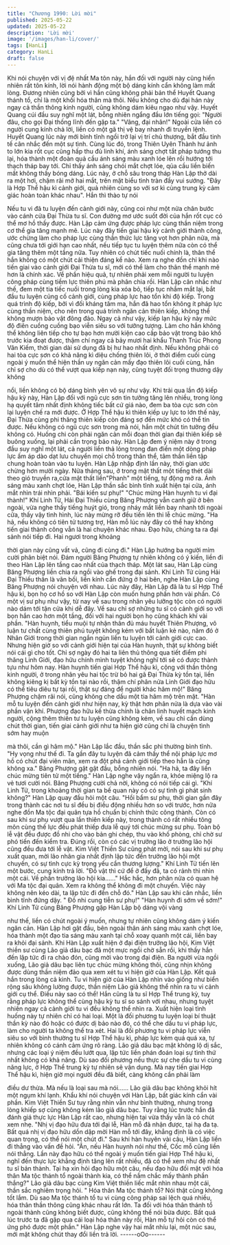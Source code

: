 ```yaml
---
title: "Chương 1990: Lời mời"
published: 2025-05-22
updated: 2025-05-22
description: 'Lời mời'
image: '/images/han-li/cover/'
tags: [HanLi]
category: HanLi
draft: false
---
```


Khi nói chuyện với vị đệ nhất Ma tôn này, hắn đối với người này
cũng hiển nhiên rất tôn kính, lời nói hành động một bộ dáng kính
cẩn không làm mất lòng.
Đương nhiên cũng bởi vì hắn cũng không phải bản thể Huyết
Quang thánh tổ, chỉ là một khối hóa thân mà thôi. Nếu không cho
dù đại hán này ngay cả thần thông kinh người, cũng không dám
kiêu ngạo như vậy.
Huyết Quang cúi đầu suy nghĩ một lát, bỗng nhiên ngẩng đầu lớn
tiếng gọi:
"Người đâu, cho gọi Đại thống lĩnh đến gặp ta."
"Vâng, đại nhân!" Ngoài cửa liền có người cung kính chả lời, liền
có một gã thị vệ bay nhanh đi truyền lệnh.
Huyết Quang lúc này mới bình tĩnh ngồi trở lại vị trí chủ thượng,
bắt đầu tinh tế cân nhắc đến một sự tình.
Cùng lúc đó, trong Thiên Uyên Thành hư ảnh to lớn kia rốt cục
cũng hấp thu đủ linh khí, ánh sáng chợt tắt pháp tướng thu lại,
hóa thành một đoàn quả cầu ánh sáng màu xanh lóe lên rồi
hướng tới thạch tháp bay tới.
Chỉ thấy ánh sáng chói mắt chợt lóe, qủa cầu liền biến mất không
thấy bóng dáng.
Lúc này, ở chỗ sâu trong tháp Hàn Lập thở dài ra một hơi, chậm
rãi mở hai mắt, trên mặt biểu tình tràn đầy vui sướng.
"Đây là Hợp Thể hậu kì cảnh giới, quả nhiên cùng so với sơ kì
cùng trung kỳ cảm giác hoàn toàn khác nhau". Hắn thì thào tự nói

Nếu tu vi đã tu luyện đến cảnh giới này, cũng coi như một nửa
chân bước vào cánh cửa Đại Thừa tu sĩ. Con đường mơ ước
suốt đời của hắn rốt cục có thể mơ hồ thấy được. Hàn Lập cảm
ứng được pháp lực cùng thần niệm trong cơ thể gia tăng mạnh
mẽ.
Lúc này đây tiến giai hậu kỳ cảnh giới thành công, ước chừng làm
cho pháp lực cùng thần thức lực tăng vọt hơn phân nửa, mà cũng
chưa tới giới hạn cao nhất, nếu tiếp tục tu luyện thêm nữa còn có
thể gia tăng thêm một tầng nữa.
Tuy nhiên có chút tiếc nuối chính là, thân thể hắn không có một
chút cải thiện đáng kể nào.
Xem ra nghe đồn chỉ khi nào tiến giai vào cảnh giới Đại Thừa tu
sĩ, mới có thể làm cho thân thể mạnh mẽ hơn là chính xác. Về
phần hiệu quả, tự nhiên phải xem mỗi người tu luyện công pháp
cùng tiềm lực thiên phú mà phân chia rồi.
Hàn Lập cân nhắc như thế, đem một tia tiếc nuối trong lòng kia
xóa bỏ, tiếp tục nhắm mắt lại, bắt đầu tu luyện củng cố cảnh giới,
cùng pháp lực hao tổn khi độ kiếp.
Trong quá trình độ kiếp, bởi vì đối kháng tâm ma, hắn đã hao tổn
không ít pháp lực cùng thần niệm, cho nên trong quá trình ngăn
cản thiên kiếp, không thể không mượn bảo vật đông đảo.
Ngay cả như vậy, kiếp lạn hậu kỳ này mức độ điên cuồng cuồng
bạo viễn siêu so với tưởng tượng.
Làm cho hắn không thể không liên tiếp cho tự bạo hơn mười kiện
cao cấp bảo vật trong bảo khố trước kia đoạt được, thậm chí
ngay cả bảy mươi hai khẩu Thanh Trúc Phong Vân Kiếm, thời
gian dài sử dụng đã bị hư hao nhất định.
Nếu không phải có hai tòa cực sơn có khả năng kì diệu chống
thiên lôi, ở thời điểm cuối cùng ngoài ý muốn thể hiện thần uy
ngăn cản mấy đạo thiên lôi cuối cùng, hắn chỉ sợ cho dù có thể
vượt qua kiếp nạn này, cũng tuyệt đối trọng thương dậy không

nổi, liền không có bộ dáng bình yên vô sự như vậy.
Khi trải qua lần độ kiếp hậu kỳ này, Hàn Lập đối với ngũ cực sơn
tin tưởng tăng lên nhiều, trong lòng hạ quyết tâm nhất định không
tiếc bất cứ giá nào, đem ba tòa cực sơn còn lại luyện chế ra mới
được.
Ở Hợp Thể hậu kì thiên kiếp uy lực to lớn thế này, Đại Thừa cùng
phi thăng thiên kiếp còn đáng sợ đến mức khó có thể tin được.
Nếu không có ngũ cực sơn trong mà nói, hắn một chút tin tưởng
đều không có.
Huống chi còn phải ngăn cản mỗi đoạn thời gian đại thiên kiếp sẽ
buông xuống, lại phải cần trọng bảo này.
Hàn Lập đem ý niệm này ở trong đầu suy nghĩ một lát, cả người
liền thả lỏng trong đan điền một dòng pháp lực ấm áp dào dạt lưu
chuyển mọi chỗ trong thân thể, tâm thần liền tập chung hoàn toàn
vào tu luyện.
Hàn Lập nhập định lần này, thời gian ước chừng hơn mười ngày.
Nửa tháng sau, ở trong mật thất một tiếng thét dài theo gió truyền
ra,cửa mật thất liền"Phanh" một tiếng, tự động mở ra.
Ánh sáng màu xanh chợt lóe, Hàn Lập thần sắc bình tĩnh xuất
hiện tại cửa, ánh mắt nhìn trái nhìn phải.
"Bái kiến sư phụ!"
"Chúc mừng Hàn huynh tu vi đại thành!"
Khí Linh Tử, Hải Đại Thiếu cùng Băng Phượng vẫn canh giữ ở
bên ngoài, vừa nghe thấy tiếng huýt gió, trong nháy mắt liền bay
nhanh tới ngoài cửa, thấy vậy tình hình, lúc này mừng rỡ đều tiến
lên thi lễ chúc mừng.
"Ha hả, nếu không có tiên tử tương trợ, Hàn mỗ lúc này đây có
thể hay không tiến giai thành công vẫn là hai chuyện khác nhau.
Đạo hữu, chúng ta ra đại sảnh nói tiếp đi. Hai ngươi trong khoảng

thời gian này cũng vất vả, cũng đi cùng đi." Hàn Lập hướng ba
người mỉm cười phân biệt nói.
Đám người Băng Phượng tự nhiên không có ý kiến, liền đi theo
Hàn Lập lên tầng cao nhất của thạch tháp.
Một lát sau, Hàn Lập cùng Băng Phượng liền chia ra ngồi vào ghế
trong đại sảnh.
Khí Linh Tử cùng Hải Đại Thiếu thân là vãn bối, liền kính cẩn
đứng ở hai bên, nghe Hàn Lập cùng Băng Phượng nói chuyện
với nhau.
Lúc này đây, Hàn Lập đã là tu sĩ Hợp Thể hậu kì, bọn họ cơ hồ so
với Hàn Lập còn muốn hưng phấn hơn vài phần.
Có một vị sư phụ như vậy, từ nay về sau trong nhân yêu lưỡng
tộc còn có người nào dám tới tận cửa khi dễ đây. Về sau chỉ sợ
những tu sĩ có cảnh giới so với bọn hắn cao hơn một tầng, đối với
hai người bọn họ cũng khách khí vài phần.
"Hàn huynh, tiểu muội tự nhận thân đủ máu huyết Thiên Phượng,
vô luận tư chất cùng thiên phú tuyệt không kém với bất luận kẻ
nào, năm đó ở Nhân Giới trong thời gian ngắn ngủn liền tu luyện
tới cảnh giới cực cao. Nhưng hiện giờ so với cảnh giới hiện tại của
Hàn huynh, thật sự không biết nói cái gì cho tốt. Chỉ sợ ngày đó
hai ta liên thủ thông qua tiết điểm phi thăng Linh Giới, đạo hữu
chính mình tuyệt không nghĩ tới sẽ có được thành tựu như hôm
nay. Hàn huynh tiến giai Hợp Thể hậu kì, cộng với thần thông kinh
người, ở trong nhân yêu hai tộc trừ bỏ hai gã Đại Thừa kỳ tồn tại,
liền không kiêng kị bất kỳ tồn tại nào rồi, thậm chí phân nửa Linh
Giới đạo hữu có thể tiêu diêu tự tại rồi, thật sự đáng để người
khác hâm mộ!" Băng Phượng chậm rãi nói, cũng không che dấu
một tia hâm mộ trên mặt.
"Hàn mỗ tu luyện đến cảnh giới như hiện nay, kỳ thật hơn phân
nửa là dựa vào vài phần vận khí. Phượng đạo hữu kế thừa chính
là chân linh huyết mạch kinh người, cộng thêm thiên tư tu luyện
cũng không kém, về sau chỉ cần dùng chút thời gian, tiến giai
cảnh giới như ta hiện giờ cũng chỉ là chuyện tình sớm hay muộn

mà thôi, cần gì hâm mộ." Hàn Lập lắc đầu, thần sắc phi thường
bình tĩnh.
"Hy vọng như thế đi. Ta gần đây tu luyện đã cảm thấy thể nội
pháp lực mơ hồ có chút đại viên mãn, xem ra đột phá cảnh giới
tiếp theo hẳn là cũng không xa." Băng Phượng gật gật đầu, bỗng
nhiên nói.
"Ha hả, ta đây liền chúc mừng tiên tử một tiếng." Hàn Lập nghe
vậy ngẩn ra, khóe miệng lộ ra vẻ tươi cười nói.
Băng Phượng cười chả nời, không có nói tiếp cái gì.
"Khí Linh Tử, trong khoảng thời gian ta bế quan này có có sự tình
gì phát sinh không?" Hàn Lập quay đầu hỏi một câu.
"Hồi bẩm sư phụ, thời gian gần đây trong thành các nơi tu sĩ đều
bị điều động nhiều hơn so với trước, hơn nữa nghe đồn Ma tộc đại
quân tựa hồ chuẩn bị chính thức công thành. Còn có sau khi sư
phụ vượt qua lần thiên kiếp này, trong thành có rất nhiều tông
môn cùng thế lực đều phát thiếp đưa lễ quý tới chúc mừng sư
phụ. Toàn bộ lễ vật đều được đồ nhi cho vào bản ghi chép, thu
vào khố phòng, chỉ chờ sư phó tiến đến kiểm tra. Đúng rồi, còn có
các vị trưởng lão ở trưởng lão hội cũng đều đưa tới lễ vật. Kim
Việt Thiền Sư cũng phát mời, nói sau khi sư phụ xuất quan, mời
lão nhân gia nhất định lập tức đến trưởng lão hội một chuyến, có
sự tình cực kỳ trọng yếu cần thương lượng." Khí Linh Tử tiến lên
một bước, cung kính trả lời.
"Đồ vật thì cứ để ở đấy đã, ta có rảnh thì nhìn một cái. Về phần
trưởng lão hội kia......" Hắc hắc, hơn phân nửa có quan hệ với Ma
tộc đại quân. Xem ra không thể không đi một chuyến. Việc này
không nên kéo dài, ta lập tức đi đến chỗ đó." Hàn Lập sau khi cân
nhắc, liền bình tĩnh đứng dậy.
" Đồ nhi cung tiễn sư phụ!"
"Hàn huynh đi sớm về sớm!"
Khí Linh Tử cùng Băng Phượng gặp Hàn Lập bộ dáng vội vàng

như thế, liền có chút ngoài ý muốn, nhưng tự nhiên cũng không
dám ý kiến ngăn cản.
Hàn Lập hơi gật đầu, bên ngoài thân ánh sáng màu xanh chợt
lóe, hóa thành một đạo tia sáng màu xanh tại chỗ xoay quanh một
cái, liền bay ra khỏi đại sảnh.
Khi Hàn Lập xuất hiện ở đại điện trưởng lão hội, Kim Việt thiền sư
cùng Lão giả dâu bạc đã một mực ngồi chờ sẵn rồi, khi thấy hắn
đến lập tức đi ra chào đón, cũng mời vào trong đại điện.
Ba người vừa ngồi xuống, Lão giả dâu bạc liên tục chúc mừng
không thôi, cũng nhịn không được dùng thần niệm đảo qua xem
xét tu vi hiện giờ của Hàn Lập.
Kết quả hắn trong lòng cả kinh.
Tu vi hiện giờ của Hàn Lập nhìn vào giống như biển rộng sâu
không lường được, thần niệm Lão giả không thể nhìn ra tu vi cảnh
giới cụ thể.
Điều này sao có thể! Hắn cũng là tu sĩ Hợp Thể trung kỳ, tuy rằng
pháp lực không thể cùng hậu kỳ tu sĩ so sánh với nhau, nhưng
tuyệt nhiên ngay cả cảnh giới tu vi đều không thể nhìn ra.
Xuất hiện loại tình huống này tự nhiên chỉ có hai loại.
Một là đối phương tu luyện loại bí thuật thần kỳ nào đó hoặc có
được dị bảo nào đó, có thể che dấu tu vi pháp lực, làm cho người
ta không thể tra xét. Hai là đối phương tu vi pháp lực viễn siêu so
với bình thường tu sĩ Hợp Thể hậu kì, pháp lực kém quá quá xa,
tự nhiên không có cánh cảm ứng rõ ràng.
Lão giả dâu bạc mặt không lộ dị sắc, nhưng các loại ý niệm đều
lướt qua, lập tức liền phán đoán loại sự tình thứ nhất không có
khả năng.
Dù sao đối phương nếu thực sự che dấu tu vi cùng năng lực, ở
Hợp Thể trung kỳ tự nhiên sẽ vận dụng. Mà nay tiến giai Hợp Thể
hậu kì, hiện giờ mọi người đều đã biết, càng không cần phải làm

điều dư thừa. Mà nếu là loại sau mà nói......
Lão giả dâu bạc không khỏi hít một ngụm khí lạnh.
Khẩu khí nói chuyện với Hàn Lập, bất giác kính cẩn vài phần.
Kim Việt Thiền Sư tuy rằng nhìn vẫn như bình thường, nhưng
trong lòng khiếp sợ cũng không kém lão giả dâu bạc. Tuy rằng lúc
trước hắn đã đánh giá thực lực Hàn Lập rất cao, nhưng hiện tại
vừa thấy vẫn là có chút xem nhẹ.
"Nhị vị đạo hữu đưa tới đại lễ, Hàn mỗ đã nhận được, tại hạ đa
tạ. Bất quá nhị vị đạo hữu dồn dập mời Hàn mỗ tới đây, khẳng
định là có việc quan trọng, có thể nói một chút đi." Sau khi hàn
huyên vài câu, Hàn Lập liền đi thẳng vào vấn đề hỏi.
"Ân, nếu Hàn huynh nói như thế, Cốc mỗ cũng liền nói thẳng. Lần
này đạo hữu có thể ngoài ý muốn tiến giai Hợp Thể hậu kì, nghĩ
đến thực lực khẳng định tăng lên rất nhiều, đã có thể xem như đệ
nhất tu sĩ bản thành. Tại hạ xin hỏi đạo hữu một câu, nếu đạo
hữu đối mặt với hóa thân Ma tộc thánh tổ ngoài thành kia, có thể
nắm chắc mấy thành phần thắng?" Lão giả dâu bạc cùng Kim Việt
thiền liếc mắt nhìn nhau một cái, thần sắc nghiêm trọng hỏi.
" Hóa thân Ma tộc thánh tổ? Nói thật cũng không tốt lắm. Dù sao
Ma tộc thánh tổ tu vi cùng công pháp sai lệch quá nhiều, hóa thân
thần thông cũng khác nhau rất lớn. Ta đối với hóa thân thánh tổ
ngoài thành cũng không biết được, cũng không thể nói bừa được.
Bất quá lúc trước ta đã gặp qua cái loại hóa thân này rồi, Hàn mỗ
tự hỏi còn có thể ứng phó được một phần." Hàn Lập nghe vậy hai
mắt nhíu lại, một núc sau, mới mặt không chút thay đổi liền trả lời.
------oOo------
